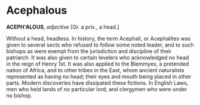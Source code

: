 # Acephalous

**ACEPH'ALOUS**, _adjective_ \[Gr. a priv., a head.\]

Without a head, headless. In history, the term Acephali, or Acephalites was given to several sects who refused to follow some noted leader, and to such bishops as were exempt from the jurisdiction and discipline of their patriarch. It was also given to certain levelers who acknowledged no head in the reign of Henry 1st. It was also applied to the Blemmyes, a pretended nation of Africa, and to other tribes in the East, whom ancient naturalists represented as having no head; their eyes and mouth being placed in other parts. Modern discoveries have dissipated these fictions. In English Laws, men who held lands of no particular lord, and clergymen who were under no bishop.